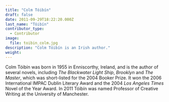 ```yaml
---
title: "Colm Tóibín"
draft: false
date: 2011-09-29T18:22:20.000Z
last_name: "Tóibín"
contributor_type:
  - Contributor
image:
  file: toibin_colm.jpg
description: "Colm Tóibín is an Irish author."
weight:
---
```


Colm Tóibín was born in 1955 in Enniscorthy, Ireland, and is the author of several novels, including _The Blackwater Light Ship_, _Brooklyn_ and _The Master_, which was short-listed for the 2004 Booker Prize. It won the 2006 International IMPAC Dublin Literary Award and the 2004 _Los Angeles Times_ Novel of the Year Award. In 2011 Tóibín was named Professor of Creative Writing at the University of Manchester.

